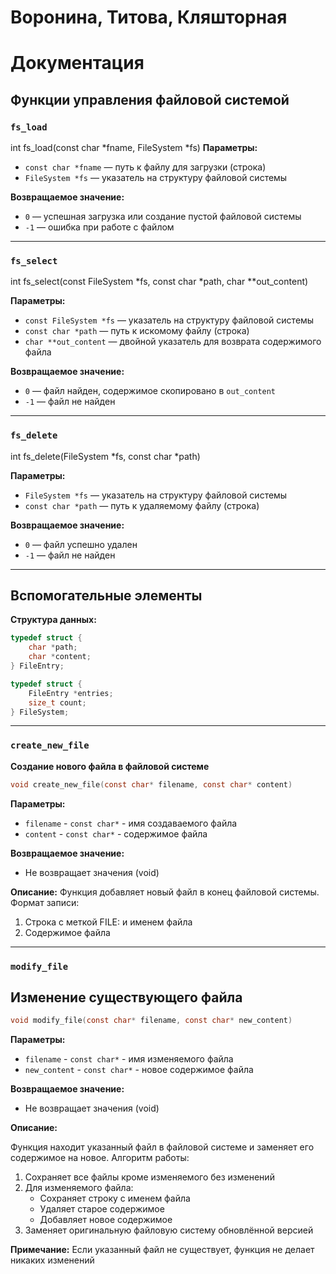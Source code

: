# Воронина, Титова, Кляшторная
# Документация
## Функции управления файловой системой
### **`fs_load`**  
int fs_load(const char *fname, FileSystem *fs)
**Параметры:**  
- `const char *fname` — путь к файлу для загрузки (строка)  
- `FileSystem *fs`    — указатель на структуру файловой системы  

**Возвращаемое значение:**  
- `0` — успешная загрузка или создание пустой файловой системы  
- `-1` — ошибка при работе с файлом  

---

### **`fs_select`**  

int fs_select(const FileSystem *fs, const char *path, char **out_content)

**Параметры:**  
- `const FileSystem *fs` — указатель на структуру файловой системы  
- `const char *path`     — путь к искомому файлу (строка)  
- `char **out_content`   — двойной указатель для возврата содержимого файла  

**Возвращаемое значение:**  
- `0` — файл найден, содержимое скопировано в `out_content`  
- `-1` — файл не найден  

---

### **`fs_delete`**  

int fs_delete(FileSystem *fs, const char *path)

**Параметры:**  
- `FileSystem *fs`    — указатель на структуру файловой системы  
- `const char *path`  — путь к удаляемому файлу (строка)  

**Возвращаемое значение:**  
- `0` — файл успешно удален  
- `-1` — файл не найден  

---

## Вспомогательные элементы
**Структура данных:**  
```c
typedef struct {
    char *path;     
    char *content;  
} FileEntry;

typedef struct {
    FileEntry *entries;  
    size_t count;       
} FileSystem;
```

---

### **`create_new_file`**
**Создание нового файла в файловой системе**

```c
void create_new_file(const char* filename, const char* content)
```

**Параметры:**

- `filename` - `const char*` - имя создаваемого файла
- `content` - `const char*` - содержимое файла

**Возвращаемое значение:**

- Не возвращает значения (void)

**Описание:**
Функция добавляет новый файл в конец файловой системы. Формат записи:

1. Строка с меткой FILE: и именем файла
2. Содержимое файла

---

### **`modify_file`**
## Изменение существующего файла

```c
void modify_file(const char* filename, const char* new_content)
```

**Параметры:**

- `filename` - `const char*` - имя изменяемого файла
- `new_content` - `const char*` - новое содержимое файла

**Возвращаемое значение:**

- Не возвращает значения (void)

**Описание:**

Функция находит указанный файл в файловой системе и заменяет его содержимое на новое. Алгоритм работы:
1. Сохраняет все файлы кроме изменяемого без изменений
2. Для изменяемого файла:
    - Сохраняет строку с именем файла
    - Удаляет старое содержимое
    - Добавляет новое содержимое
3. Заменяет оригинальную файловую систему обновлённой версией

**Примечание:**
Если указанный файл не существует, функция не делает никаких изменений
